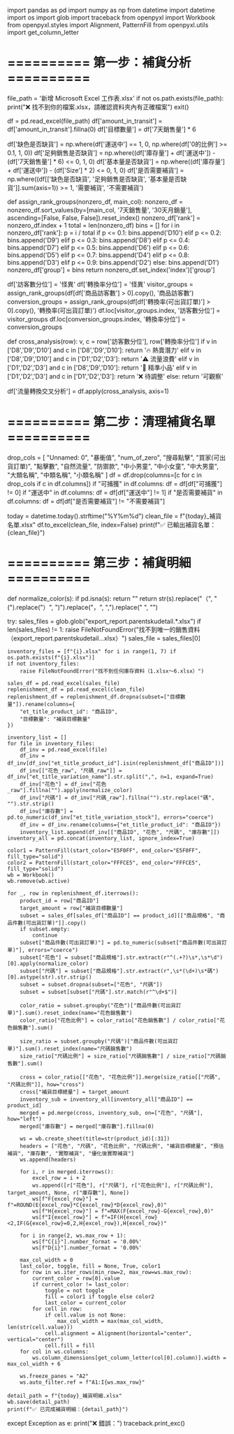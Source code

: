 import pandas as pd
import numpy as np
from datetime import datetime
import os
import glob
import traceback
from openpyxl import Workbook
from openpyxl.styles import Alignment, PatternFill
from openpyxl.utils import get_column_letter

# ========== 第一步：補貨分析 ==========
file_path = '新增 Microsoft Excel 工作表.xlsx'
if not os.path.exists(file_path):
    print("❌ 找不到你的檔案.xlsx，請確認資料夾內有正確檔案")
    exit()

df = pd.read_excel(file_path)
df['amount_in_transit'] = df['amount_in_transit'].fillna(0)
df['目標數量'] = df['7天銷售量'] * 6

df['缺色是否缺貨'] = np.where(df['運送中'] == 1, 0, np.where(df['0的比例'] >= 0.1, 1, 0))
df['足夠銷售是否缺貨'] = np.where((df['庫存量'] + df['運送中']) - (df['7天銷售量'] * 6) <= 0, 1, 0)
df['基本量是否缺貨'] = np.where((df['庫存量'] + df['運送中']) - (df['Size'] * 2) <= 0, 1, 0)
df['是否需要補貨'] = np.where((df[['缺色是否缺貨', '足夠銷售是否缺貨', '基本量是否缺貨']].sum(axis=1)) >= 1, '需要補貨', '不需要補貨')

def assign_rank_groups(nonzero_df, main_col):
    nonzero_df = nonzero_df.sort_values(by=[main_col, '7天銷售量', '30天月銷量'], ascending=[False, False, False]).reset_index()
    nonzero_df['rank'] = nonzero_df.index + 1
    total = len(nonzero_df)
    bins = []
    for i in nonzero_df['rank']:
        p = i / total
        if p <= 0.1:
            bins.append('D10')
        elif p <= 0.2:
            bins.append('D9')
        elif p <= 0.3:
            bins.append('D8')
        elif p <= 0.4:
            bins.append('D7')
        elif p <= 0.5:
            bins.append('D6')
        elif p <= 0.6:
            bins.append('D5')
        elif p <= 0.7:
            bins.append('D4')
        elif p <= 0.8:
            bins.append('D3')
        elif p <= 0.9:
            bins.append('D2')
        else:
            bins.append('D1')
    nonzero_df['group'] = bins
    return nonzero_df.set_index('index')['group']

df['訪客數分位'] = '怪異'
df['轉換率分位'] = '怪異'
visitor_groups = assign_rank_groups(df[df['商品訪客數'] > 0].copy(), '商品訪客數')
conversion_groups = assign_rank_groups(df[df['轉換率(可出貨訂單)'] > 0].copy(), '轉換率(可出貨訂單)')
df.loc[visitor_groups.index, '訪客數分位'] = visitor_groups
df.loc[conversion_groups.index, '轉換率分位'] = conversion_groups

def cross_analysis(row):
    v, c = row['訪客數分位'], row['轉換率分位']
    if v in ['D8','D9','D10'] and c in ['D8','D9','D10']:
        return '🔥 熱賣潛力'
    elif v in ['D8','D9','D10'] and c in ['D1','D2','D3']:
        return '⚠️ 流量浪費'
    elif v in ['D1','D2','D3'] and c in ['D8','D9','D10']:
        return '🎯 精準小品'
    elif v in ['D1','D2','D3'] and c in ['D1','D2','D3']:
        return '❌ 待調整'
    else:
        return '可觀察'

df['流量轉換交叉分析'] = df.apply(cross_analysis, axis=1)

# ========== 第二步：清理補貨名單 ==========
drop_cols = [
    "Unnamed: 0", "暴衝值", "num_of_zero", "搜尋點擊", "買家(可出貨訂單)",
    "點擊數", "自然流量", "防禦款", "中小男童", "中小女童", "中大男童",
    "大類名稱", "中類名稱", "小類名稱"
]
df = df.drop(columns=[c for c in drop_cols if c in df.columns])
if "可捕獲" in df.columns:
    df = df[df["可捕獲"] != 0]
if "運送中" in df.columns:
    df = df[df["運送中"] != 1]
if "是否需要補貨" in df.columns:
    df = df[df["是否需要補貨"] != "不需要補貨"]

today = datetime.today().strftime("%Y%m%d")
clean_file = f"{today}_補貨名單.xlsx"
df.to_excel(clean_file, index=False)
print(f"✅ 已輸出補貨名單：{clean_file}")

# ========== 第三步：補貨明細 ==========
def normalize_color(s):
    if pd.isna(s): return ""
    return str(s).replace("（", "(").replace("）", ")").replace("，", ",").replace(" ", "")

try:
    sales_files = glob.glob("export_report.parentskudetail.*.xlsx")
    if len(sales_files) != 1:
        raise FileNotFoundError("找不到唯一的銷售資料（export_report.parentskudetail...xlsx）")
    sales_file = sales_files[0]

    inventory_files = [f"{i}.xlsx" for i in range(1, 7) if os.path.exists(f"{i}.xlsx")]
    if not inventory_files:
        raise FileNotFoundError("找不到任何庫存資料（1.xlsx～6.xlsx）")

    sales_df = pd.read_excel(sales_file)
    replenishment_df = pd.read_excel(clean_file)
    replenishment_df = replenishment_df.dropna(subset=["目標數量"]).rename(columns={
        "et_title_product_id": "商品ID",
        "目標數量": "補貨目標數量"
    })

    inventory_list = []
    for file in inventory_files:
        df_inv = pd.read_excel(file)
        df_inv = df_inv[df_inv["et_title_product_id"].isin(replenishment_df["商品ID"])]
        df_inv[["花色_raw", "尺碼_raw"]] = df_inv["et_title_variation_name"].str.split(",", n=1, expand=True)
        df_inv["花色"] = df_inv["花色_raw"].fillna("").apply(normalize_color)
        df_inv["尺碼"] = df_inv["尺碼_raw"].fillna("").str.replace("碼", "").str.strip()
        df_inv["庫存數"] = pd.to_numeric(df_inv["et_title_variation_stock"], errors="coerce")
        df_inv = df_inv.rename(columns={"et_title_product_id": "商品ID"})
        inventory_list.append(df_inv[["商品ID", "花色", "尺碼", "庫存數"]])
    inventory_all = pd.concat(inventory_list, ignore_index=True)

    color1 = PatternFill(start_color="E5F0FF", end_color="E5F0FF", fill_type="solid")
    color2 = PatternFill(start_color="FFFCE5", end_color="FFFCE5", fill_type="solid")
    wb = Workbook()
    wb.remove(wb.active)

    for _, row in replenishment_df.iterrows():
        product_id = row["商品ID"]
        target_amount = row["補貨目標數量"]
        subset = sales_df[sales_df["商品ID"] == product_id][["商品規格", "商品件數(可出貨訂單)"]].copy()
        if subset.empty:
            continue
        subset["商品件數(可出貨訂單)"] = pd.to_numeric(subset["商品件數(可出貨訂單)"], errors="coerce")
        subset["花色"] = subset["商品規格"].str.extract(r"^(.+?)\s*,\s*\d")[0].apply(normalize_color)
        subset["尺碼"] = subset["商品規格"].str.extract(r",\s*(\d+)\s*碼")[0].astype(str).str.strip()
        subset = subset.dropna(subset=["花色", "尺碼"])
        subset = subset[subset["尺碼"].str.match(r"^\d+$")]

        color_ratio = subset.groupby("花色")["商品件數(可出貨訂單)"].sum().reset_index(name="花色銷售數")
        color_ratio["花色比例"] = color_ratio["花色銷售數"] / color_ratio["花色銷售數"].sum()

        size_ratio = subset.groupby("尺碼")["商品件數(可出貨訂單)"].sum().reset_index(name="尺碼銷售數")
        size_ratio["尺碼比例"] = size_ratio["尺碼銷售數"] / size_ratio["尺碼銷售數"].sum()

        cross = color_ratio[["花色", "花色比例"]].merge(size_ratio[["尺碼", "尺碼比例"]], how="cross")
        cross["補貨目標總量"] = target_amount
        inventory_sub = inventory_all[inventory_all["商品ID"] == product_id]
        merged = pd.merge(cross, inventory_sub, on=["花色", "尺碼"], how="left")
        merged["庫存數"] = merged["庫存數"].fillna(0)

        ws = wb.create_sheet(title=str(product_id)[:31])
        headers = ["花色", "尺碼", "花色比例", "尺碼比例", "補貨目標總量", "預估補貨", "庫存數", "實際補貨", "優化後實際補貨"]
        ws.append(headers)

        for i, r in merged.iterrows():
            excel_row = i + 2
            ws.append([r["花色"], r["尺碼"], r["花色比例"], r["尺碼比例"], target_amount, None, r["庫存數"], None])
            ws[f"F{excel_row}"] = f"=ROUND(E{excel_row}*C{excel_row}*D{excel_row},0)"
            ws[f"H{excel_row}"] = f"=MAX(F{excel_row}-G{excel_row},0)"
            ws[f"I{excel_row}"] = f"=IF(H{excel_row}<2,IF(G{excel_row}=0,2,H{excel_row}),H{excel_row})"

        for i in range(2, ws.max_row + 1):
            ws[f"C{i}"].number_format = '0.00%'
            ws[f"D{i}"].number_format = '0.00%'

        max_col_width = 0
        last_color, toggle, fill = None, True, color1
        for row in ws.iter_rows(min_row=2, max_row=ws.max_row):
            current_color = row[0].value
            if current_color != last_color:
                toggle = not toggle
                fill = color1 if toggle else color2
                last_color = current_color
            for cell in row:
                if cell.value is not None:
                    max_col_width = max(max_col_width, len(str(cell.value)))
                cell.alignment = Alignment(horizontal="center", vertical="center")
                cell.fill = fill
        for col in ws.columns:
            ws.column_dimensions[get_column_letter(col[0].column)].width = max_col_width + 6

        ws.freeze_panes = "A2"
        ws.auto_filter.ref = f"A1:I{ws.max_row}"

    detail_path = f"{today}_補貨明細.xlsx"
    wb.save(detail_path)
    print(f"✅ 已完成補貨明細：{detail_path}")

except Exception as e:
    print("❌ 錯誤：")
    traceback.print_exc()
